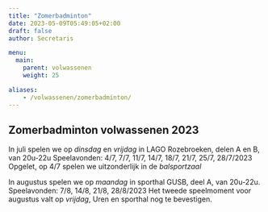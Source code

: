 ```yaml
---
title: "Zomerbadminton"
date: 2023-05-09T05:49:05+02:00
draft: false
author: Secretaris

menu:
  main:
    parent: volwassenen
    weight: 25

aliases:
    - /volwassenen/zomerbadminton/
---
```




## Zomerbadminton volwassenen 2023
In juli spelen we op *dinsdag* en *vrijdag* in LAGO Rozebroeken, delen A en B, van 20u-22u
Speelavonden: 4/7, 7/7, 11/7, 14/7, 18/7, 21/7, 25/7, 28/7/2023
Opgelet, op 4/7 spelen we uitzonderlijk in de *balsportzaal* 

In augustus spelen we op *maandag* in sporthal GUSB, deel A, van 20u-22u.
Speelavonden: 7/8, 14/8, 21/8, 28/8/2023
Het tweede speelmoment voor augustus valt op *vrijdag*, 
Uren en sporthal nog te bevestigen.  